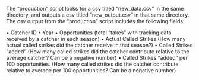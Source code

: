 The “production” script looks for a csv titled “new_data.csv” in the same directory, and outputs a csv titled “new_output.csv” in that same directory. 
The csv output from the “production” script includes the following fields:

•	Catcher ID
•	Year
•	Opportunities (total “takes” with tracking data received by a catcher in each season)
•	Actual Called Strikes (How many actual called strikes did the catcher receive in that season?)
•	Called Strikes “added” (How many called strikes did the catcher contribute relative to the average catcher? Can be a negative number)
•	Called Strikes “added” per 100 opportunities. (How many called strikes did the catcher contribute relative to average per 100 opportunities? Can be a negative number)
